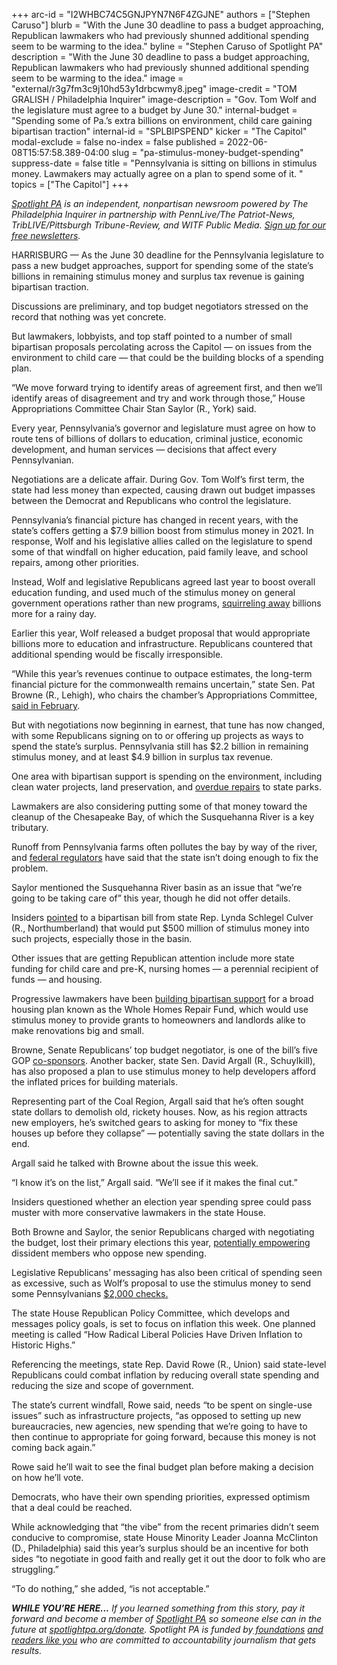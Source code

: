+++
arc-id = "I2WHBC74C5GNJPYN7N6F4ZGJNE"
authors = ["Stephen Caruso"]
blurb = "With the June 30 deadline to pass a budget approaching, Republican lawmakers who had previously shunned additional spending seem to be warming to the idea."
byline = "Stephen Caruso of Spotlight PA"
description = "With the June 30 deadline to pass a budget approaching, Republican lawmakers who had previously shunned additional spending seem to be warming to the idea."
image = "external/r3g7fm3c9j10hd53y1drbcwmy8.jpeg"
image-credit = "TOM GRALISH / Philadelphia Inquirer"
image-description = "Gov. Tom Wolf and the legislature must agree to a budget by June 30."
internal-budget = "Spending some of Pa.’s extra billions on environment, child care gaining bipartisan traction"
internal-id = "SPLBIPSPEND"
kicker = "The Capitol"
modal-exclude = false
no-index = false
published = 2022-06-08T15:57:58.389-04:00
slug = "pa-stimulus-money-budget-spending"
suppress-date = false
title = "Pennsylvania is sitting on billions in stimulus money. Lawmakers may actually agree on a plan to spend some of it. "
topics = ["The Capitol"]
+++

<a href="https://www.spotlightpa.org/"><i>Spotlight PA</i></a><i> is an independent, nonpartisan newsroom powered by The Philadelphia Inquirer in partnership with PennLive/The Patriot-News, TribLIVE/Pittsburgh Tribune-Review, and WITF Public Media. </i><a href="https://www.spotlightpa.org/newsletters"><i>Sign up for our free newsletters</i></a><i>.</i>

HARRISBURG — As the June 30 deadline for the Pennsylvania legislature to pass a new budget approaches, support for spending some of the state’s billions in remaining stimulus money and surplus tax revenue is gaining bipartisan traction.

Discussions are preliminary, and top budget negotiators stressed on the record that nothing was yet concrete.

But lawmakers, lobbyists, and top staff pointed to a number of small bipartisan proposals percolating across the Capitol — on issues from the environment to child care — that could be the building blocks of a spending plan.

<script src="https://www.spotlightpa.org/embed.js" async></script><div data-spl-embed-version="1" data-spl-src="https://www.spotlightpa.org/embeds/newsletter/"></div>

“We move forward trying to identify areas of agreement first, and then we’ll identify areas of disagreement and try and work through those,” House Appropriations Committee Chair Stan Saylor (R., York) said.

Every year, Pennsylvania’s governor and legislature must agree on how to route tens of billions of dollars to education, criminal justice, economic development, and human services — decisions that affect every Pennsylvanian.

Negotiations are a delicate affair. During Gov. Tom Wolf’s first term, the state had less money than expected, causing drawn out budget impasses between the Democrat and Republicans who control the legislature.

Pennsylvania’s financial picture has changed in recent years, with the state’s coffers getting a $7.9 billion boost from stimulus money in 2021. In response, Wolf and his legislative allies called on the legislature to spend some of that windfall on higher education, paid family leave, and school repairs, among other priorities.

Instead, Wolf and legislative Republicans agreed last year to boost overall education funding, and used much of the stimulus money on general government operations rather than new programs, <a href="https://patreasury.gov/newsroom/archive/2021/07-01-Rainy-Day-Fund.html">squirreling away</a> billions more for a rainy day.

Earlier this year, Wolf released a budget proposal that would appropriate billions more to education and infrastructure. Republicans countered that additional spending would be fiscally irresponsible.

“While this year’s revenues continue to outpace estimates, the long-term financial picture for the commonwealth remains uncertain,” state Sen. Pat Browne (R., Lehigh), who chairs the chamber’s Appropriations Committee, <a href="https://www.spotlightpa.org/news/2022/02/pennsylvania-budget-tom-wolf-education-federal-relief-dollars/">said in February</a>.

But with negotiations now beginning in earnest, that tune has now changed, with some Republicans signing on to or offering up projects as ways to spend the state’s surplus. Pennsylvania still has $2.2 billion in remaining stimulus money, and at least $4.9 billion in surplus tax revenue.

One area with bipartisan support is spending on the environment, including clean water projects, land preservation, and <a href="https://www.penncapital-star.com/blog/were-almost-at-a-crisis-point-dcnr-reiterates-1-4b-in-infrastructure-needs-at-state-parks-forests/">overdue repairs</a> to state parks.

Lawmakers are also considering putting some of that money toward the cleanup of the Chesapeake Bay, of which the Susquehanna River is a key tributary.

Runoff from Pennsylvania farms often pollutes the bay by way of the river, and <a href="https://www.bayjournal.com/news/policy/epa-says-pennsylvania-s-plan-to-clean-up-the-chesapeake-still-comes-up-short/article_34201968-bfd6-11ec-92c3-ebc4683129d6.html">federal regulators</a> have said that the state isn’t doing enough to fix the problem.

Saylor mentioned the Susquehanna River basin as an issue that “we’re going to be taking care of” this year, though he did not offer details.

Insiders <a href="https://www.legis.state.pa.us/cfdocs/billinfo/billinfo.cfm?syear=2021&sind=0&body=H&type=B&bn=2020">pointed</a> to a bipartisan bill from state Rep. Lynda Schlegel Culver (R., Northumberland) that would put $500 million of stimulus money into such projects, especially those in the basin.

Other issues that are getting Republican attention include more state funding for child care and pre-K, nursing homes — a perennial recipient of funds — and housing.

Progressive lawmakers have been <a href="https://whyy.org/articles/gop-legislators-are-backing-philly-dems-housing-bill-why-blight-is-a-statewide-issue/">building bipartisan support</a> for a broad housing plan known as the Whole Homes Repair Fund, which would use stimulus money to provide grants to homeowners and landlords alike to make renovations big and small.

Browne, Senate Republicans’ top budget negotiator, is one of the bill’s five GOP <a href="https://www.legis.state.pa.us/cfdocs/billinfo/bill_history.cfm?syear=2021&sind=0&body=S&type=B&bn=1135">co-sponsors</a>. Another backer, state Sen. David Argall (R., Schuylkill), has also proposed a plan to use stimulus money to help developers afford the inflated prices for building materials.

Representing part of the Coal Region, Argall said that he’s often sought state dollars to demolish old, rickety houses. Now, as his region attracts new employers, he’s switched gears to asking for money to “fix these houses up before they collapse” — potentially saving the state dollars in the end.

Argall said he talked with Browne about the issue this week.

“I know it’s on the list,” Argall said. “We’ll see if it makes the final cut.”

Insiders questioned whether an election year spending spree could pass muster with more conservative lawmakers in the state House.

Both Browne and Saylor, the senior Republicans charged with negotiating the budget, lost their primary elections this year, <a href="https://www.spotlightpa.org/news/2022/05/pa-primary-election-results-budget-impasse/">potentially empowering</a> dissident members who oppose new spending.

Legislative Republicans’ messaging has also been critical of spending seen as excessive, such as Wolf’s proposal to use the stimulus money to send some Pennsylvanians <a href="https://www.wgal.com/article/gov-tom-wolf-pushes-plan-to-send-direct-payments-to-pennsylvania-families/40169682">$2,000 checks.</a>

The state House Republican Policy Committee, which develops and messages policy goals, is set to focus on inflation this week. One planned meeting is called “How Radical Liberal Policies Have Driven Inflation to Historic Highs.”

<script src="https://www.spotlightpa.org/embed.js" async></script><div data-spl-embed-version="1" data-spl-src="https://www.spotlightpa.org/embeds/donate/"></div>

Referencing the meetings, state Rep. David Rowe (R., Union) said state-level Republicans could combat inflation by reducing overall state spending and reducing the size and scope of government.

The state’s current windfall, Rowe said, needs “to be spent on single-use issues” such as infrastructure projects, “as opposed to setting up new bureaucracies, new agencies, new spending that we’re going to have to then continue to appropriate for going forward, because this money is not coming back again.”

Rowe said he’ll wait to see the final budget plan before making a decision on how he’ll vote.

Democrats, who have their own spending priorities, expressed optimism that a deal could be reached.

While acknowledging that “the vibe” from the recent primaries didn’t seem conducive to compromise, state House Minority Leader Joanna McClinton (D., Philadelphia) said this year’s surplus should be an incentive for both sides “to negotiate in good faith and really get it out the door to folk who are struggling.”

“To do nothing,” she added, “is not acceptable.”

<i><b>WHILE YOU’RE HERE...</b></i><i> If you learned something from this story, pay it forward and become a member of </i><a href="https://www.spotlightpa.org/"><i>Spotlight PA</i></a><i> so someone else can in the future at </i><a href="http://spotlightpa.org/donate"><i>spotlightpa.org/donate</i></a><i>. Spotlight PA is funded by</i><a href="https://www.spotlightpa.org/support"><i> foundations</i></a><i> </i><a href="https://www.spotlightpa.org/support"><i>and readers like you</i></a><i> who are committed to accountability journalism that gets results.</i>
